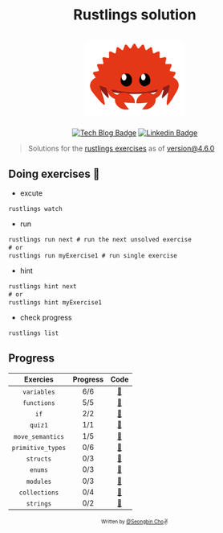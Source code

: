 <h1 align="center">
  <div>Rustlings solution</div><br>
  <img src="logo.png" alt="rust" width="200">
</h1>

<div align="center">

[![Tech Blog Badge](http://img.shields.io/badge/-Tech%20blog-000000?style=flat-square&logo=github&link=https://chobobdev.github.io/blog)](https://chobobdev.github.io/blog) [![Linkedin Badge](https://img.shields.io/badge/-LinkedIn-blue?style=flat-square&logo=Linkedin&logoColor=white&link=https://www.linkedin.com/in/seongbin-cho-120641170/)](https://www.linkedin.com/in/seongbin-cho-120641170/)

</div>

> Solutions for the [rustlings exercises](https://github.com/rust-lang/rustlings) as of version@4.6.0

## Doing exercises 🏃

- excute

```shell
rustlings watch
```

- run

```shell
rustlings run next # run the next unsolved exercise
# or
rustlings run myExercise1 # run single exercise
```

- hint

```shell
rustlings hint next
# or
rustlings hint myExercise1
```

- check progress

```shell
rustlings list
```

## Progress

| Exercies          | Progress  | Code                                                                                          |
| :---------------: | :-------: | :-------------------------------------------------------------------------------------------: |
| `variables`       | 6/6       | [:link:](https://github.com/chobobdev/Rustling-Solution/tree/master/exercises/variables)       |
| `functions`       | 5/5       | [:link:](https://github.com/chobobdev/Rustling-Solution/tree/master/exercises/functions)       |
| `if`              | 2/2       | [:link:](https://github.com/chobobdev/Rustling-Solution/tree/master/exercises/if)              |
| `quiz1`           | 1/1       | [:link:](https://github.com/chobobdev/Rustling-Solution/tree/master/exercises/quiz1.rs)        |
| `move_semantics`  | 1/5       | [:link:](https://github.com/chobobdev/Rustling-Solution/tree/master/exercises/move_semantics)  |
| `primitive_types` | 0/6       | [:link:](https://github.com/chobobdev/Rustling-Solution/tree/master/exercises/primitive_types) |
| `structs`         | 0/3       | [:link:](https://github.com/chobobdev/Rustling-Solution/tree/master/exercises/structs)         |
| `enums`           | 0/3       | [:link:](https://github.com/chobobdev/Rustling-Solution/tree/master/exercises/enums)           |
| `modules`         | 0/3       | [:link:](https://github.com/chobobdev/Rustling-Solution/tree/master/exercises/modules)         |
| `collections`     | 0/4       | [:link:](https://github.com/chobobdev/Rustling-Solution/tree/master/exercises/collections)     |
| `strings`         | 0/2       | [:link:](https://github.com/chobobdev/Rustling-Solution/tree/master/exercises/strings)         |

<div align="center">

<sub><sup>Written by <a href="https://github.com/chobobdev">@Seongbin Cho</a></sup></sub><small>✌</small>

</div>